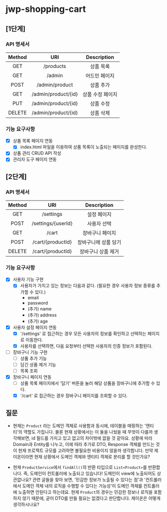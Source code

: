 # jwp-shopping-cart

## [1단계]

### API 명세서

| Method |         URI         | Description |
|:------:|:-------------------:|:-----------:|
|  GET   |      /products      |    상품 목록    |
|  GET   |       /admin        |   어드민 페이지   |
|  POST  |   /admin/product    |    상품 추가    |
|  GET   | /admin/product/{id} |  상품 수정 페이지  |
|  PUT   | /admin/product/{id} |    상품 수정    |
| DELETE | /admin/product/{id} |    상품 삭제    |

### 기능 요구사항

- [x] 상품 목록 페이지 연동
    - [x] index.html 파일을 이용하여 상품 목록이 노출되는 페이지를 완성한다.
- [x] 상품 관리 CRUD API 작성
- [x] 관리자 도구 페이지 연동

## [2단계]

### API 명세서

| Method |        URI         | Description |
|:------:|:------------------:|:-----------:|
|  GET   |     /settings      |   설정 페이지    |
|  POST  | /settings/{userId} |   사용자 선택    |
|  GET   |       /cart        |  장바구니 페이지   |
|  POST  | /cart/{productId}  | 장바구니에 상품 담기 |
| DELETE | /cart/{productId}  | 장바구니 상품 제거  |

### 기능 요구사항

- [x] 사용자 기능 구현
    - [x] 사용자가 가지고 있는 정보는 다음과 같다. (필요한 경우 사용자 정보 종류를 추가할 수 있다.)
        - email
        - password
        - (추가) name
        - (추가) address
        - (추가) age
- [x] 사용자 설정 페이지 연동
    - [x] '/settings' 로 접근하는 경우 모든 사용자의 정보를 확인하고 선택하는 페이지로 이동한다.
    - [x] 사용자를 선택하면, 다음 요청부터 선택한 사용자의 인증 정보가 포함된다.
- [ ] 장바구니 기능 구현
    - [ ] 상품 추가 기능
    - [ ] 담긴 상품 제거 기능
    - [ ] 목록 조회
- [x] 장바구니 페이지 연동
    - [ ] 상품 목록 페이지에서 '담기' 버튼을 눌러 해당 상품을 장바구니에 추가할 수 있다.
    - [x] '/cart' 로 접근하는 경우 장바구니 페이지를 조회할 수 있다.

## 질문

- 현재는 `Product` 라는 도메인 객체로 사용함과 동시에, 테이블을 매핑하는 '엔티티'의 역할도 가집니다.
  물론 현재 상황에서는 이 둘을 나눴을 때 무엇이 다를까 생각해보면, id 필드를 가지고 있고 없고의 차이밖에 없을 것 같아요.
  상황에 따라 Domain과 Entity를 나누고, 이에 따라 추가로 DTO, Response 객체를 만드는 것이 현재 프로젝트 규모를 고려하면 불필요한 비용이지 않을까 생각합니다.
  만약 제이온이라면 현재 상황에서 도메인 객체와 엔티티 객체로 분리를 할 것인가요?

- 현재 `ProductService`에서 `findAll()`의 반환 타입으로 `List<Product>`를 반환합니다.
  즉, 도메인이 컨트롤러에 노출되고 있습니다! 도메인이 view에 노출되어도 상관없나요?
  관련 글들을 찾아 보면, '민감한 정보가 노출될 수 있다는 점'과 '컨트롤러에서 도메인 객체 내의 로직을 수행할 수 있다는 가능성'이 도메인 객체를 컨트롤러에 노출하면 안된다고 하는데요.
  현재 `Product`의 경우는 민감한 정보나 로직을 포함하지 않기 때문에, 굳이 DTO를 만들 필요는 없겠다고 판단합니다.
  제이온은 어떻게 생각하시나요?
